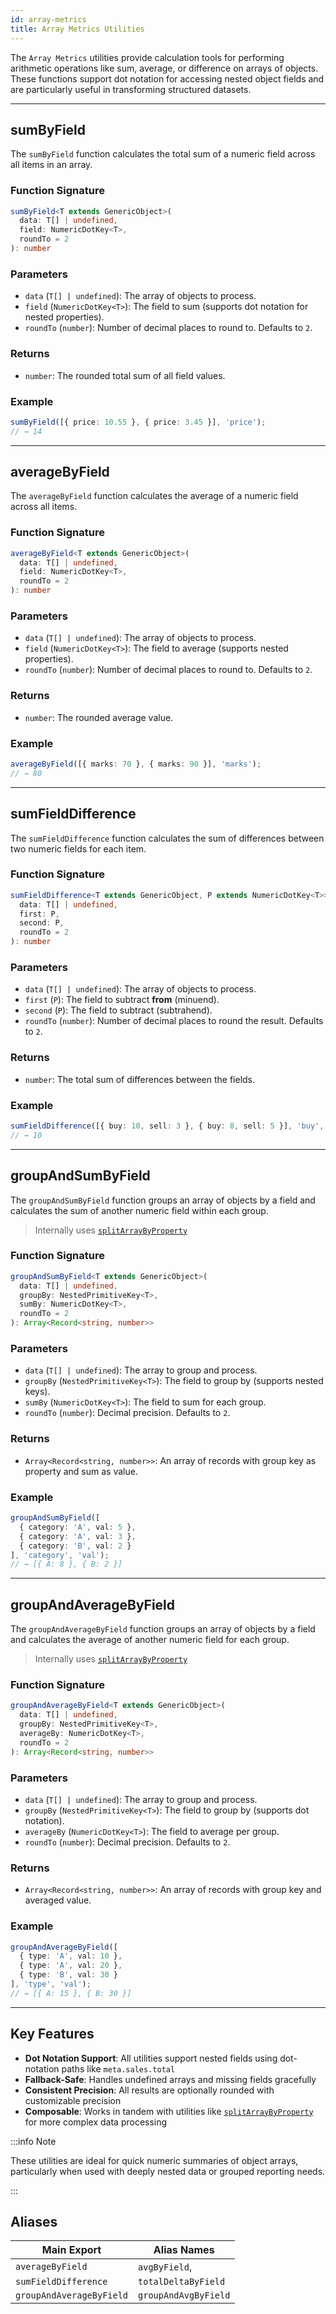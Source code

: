 ```yaml
---
id: array-metrics
title: Array Metrics Utilities
---
```


<!-- markdownlint-disable-file MD024 -->

The `Array Metrics` utilities provide calculation tools for performing arithmetic operations like sum, average, or difference on arrays of objects. These functions support dot notation for accessing nested object fields and are particularly useful in transforming structured datasets.

---

## sumByField

The `sumByField` function calculates the total sum of a numeric field across all items in an array.

### Function Signature

```ts
sumByField<T extends GenericObject>(
  data: T[] | undefined,
  field: NumericDotKey<T>,
  roundTo = 2
): number
````

### Parameters

* `data` (`T[] | undefined`): The array of objects to process.
* `field` (`NumericDotKey<T>`): The field to sum (supports dot notation for nested properties).
* `roundTo` (`number`): Number of decimal places to round to. Defaults to `2`.

### Returns

* `number`: The rounded total sum of all field values.

### Example

```ts
sumByField([{ price: 10.55 }, { price: 3.45 }], 'price');
// → 14
```

---

## averageByField

The `averageByField` function calculates the average of a numeric field across all items.

### Function Signature

```ts
averageByField<T extends GenericObject>(
  data: T[] | undefined,
  field: NumericDotKey<T>,
  roundTo = 2
): number
```

### Parameters

* `data` (`T[] | undefined`): The array of objects to process.
* `field` (`NumericDotKey<T>`): The field to average (supports nested properties).
* `roundTo` (`number`): Number of decimal places to round to. Defaults to `2`.

### Returns

* `number`: The rounded average value.

### Example

```ts
averageByField([{ marks: 70 }, { marks: 90 }], 'marks');
// → 80
```

---

## sumFieldDifference

The `sumFieldDifference` function calculates the sum of differences between two numeric fields for each item.

### Function Signature

```ts
sumFieldDifference<T extends GenericObject, P extends NumericDotKey<T>>(
  data: T[] | undefined,
  first: P,
  second: P,
  roundTo = 2
): number
```

### Parameters

* `data` (`T[] | undefined`): The array of objects to process.
* `first` (`P`): The field to subtract **from** (minuend).
* `second` (`P`): The field to subtract (subtrahend).
* `roundTo` (`number`): Number of decimal places to round the result. Defaults to `2`.

### Returns

* `number`: The total sum of differences between the fields.

### Example

```ts
sumFieldDifference([{ buy: 10, sell: 3 }, { buy: 8, sell: 5 }], 'buy', 'sell');
// → 10
```

---

## groupAndSumByField

The `groupAndSumByField` function groups an array of objects by a field and calculates the sum of another numeric field within each group.

> Internally uses [`splitArrayByProperty`](split-array#splitarraybyproperty)

### Function Signature

```ts
groupAndSumByField<T extends GenericObject>(
  data: T[] | undefined,
  groupBy: NestedPrimitiveKey<T>,
  sumBy: NumericDotKey<T>,
  roundTo = 2
): Array<Record<string, number>>
```

### Parameters

* `data` (`T[] | undefined`): The array to group and process.
* `groupBy` (`NestedPrimitiveKey<T>`): The field to group by (supports nested keys).
* `sumBy` (`NumericDotKey<T>`): The field to sum for each group.
* `roundTo` (`number`): Decimal precision. Defaults to `2`.

### Returns

* `Array<Record<string, number>>`: An array of records with group key as property and sum as value.

### Example

```ts
groupAndSumByField([
  { category: 'A', val: 5 },
  { category: 'A', val: 3 },
  { category: 'B', val: 2 }
], 'category', 'val');
// → [{ A: 8 }, { B: 2 }]
```

---

## groupAndAverageByField

The `groupAndAverageByField` function groups an array of objects by a field and calculates the average of another numeric field for each group.

> Internally uses [`splitArrayByProperty`](split-array#splitarraybyproperty)

### Function Signature

```ts
groupAndAverageByField<T extends GenericObject>(
  data: T[] | undefined,
  groupBy: NestedPrimitiveKey<T>,
  averageBy: NumericDotKey<T>,
  roundTo = 2
): Array<Record<string, number>>
```

### Parameters

* `data` (`T[] | undefined`): The array to group and process.
* `groupBy` (`NestedPrimitiveKey<T>`): The field to group by (supports dot notation).
* `averageBy` (`NumericDotKey<T>`): The field to average per group.
* `roundTo` (`number`): Decimal precision. Defaults to `2`.

### Returns

* `Array<Record<string, number>>`: An array of records with group key and averaged value.

### Example

```ts
groupAndAverageByField([
  { type: 'A', val: 10 },
  { type: 'A', val: 20 },
  { type: 'B', val: 30 }
], 'type', 'val');
// → [{ A: 15 }, { B: 30 }]
```

---

## Key Features

* **Dot Notation Support**: All utilities support nested fields using dot-notation paths like `meta.sales.total`
* **Fallback-Safe**: Handles undefined arrays and missing fields gracefully
* **Consistent Precision**: All results are optionally rounded with customizable precision
* **Composable**: Works in tandem with utilities like [`splitArrayByProperty`](split-array#splitarraybyproperty) for more complex data processing

:::info Note

These utilities are ideal for quick numeric summaries of object arrays, particularly when used with deeply nested data or grouped reporting needs.

:::

## Aliases

| Main Export              | Alias Names            |
|--------------------------|------------------------|
| `averageByField`         | `avgByField`,          |
| `sumFieldDifference`     | `totalDeltaByField`    |
| `groupAndAverageByField` | `groupAndAvgByField`   |
